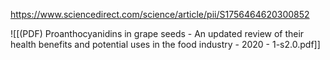 
https://www.sciencedirect.com/science/article/pii/S1756464620300852

![[(PDF) Proanthocyanidins in grape seeds - An updated review of their health benefits and potential uses in the food industry - 2020 - 1-s2.0.pdf]]
